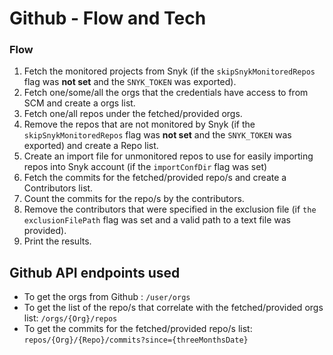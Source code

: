 # Github - Flow and Tech

### Flow <a href="#flow" id="flow"></a>

1. Fetch the monitored projects from Snyk (if the `skipSnykMonitoredRepos` flag was **not set** and the `SNYK_TOKEN` was exported).
2. Fetch one/some/all the orgs that the credentials have access to from SCM and create a orgs list.
3. Fetch one/all repos under the fetched/provided orgs.
4. Remove the repos that are not monitored by Snyk (if the `skipSnykMonitoredRepos` flag was **not set** and the `SNYK_TOKEN` was exported) and create a Repo list.
5. Create an import file for unmonitored repos to use for easily importing repos into Snyk account (if the `importConfDir` flag was set)
6. Fetch the commits for the fetched/provided repo/s and create a Contributors list.
7. Count the commits for the repo/s by the contributors.
8. Remove the contributors that were specified in the exclusion file (if `the exclusionFilePath` flag was set and a valid path to a text file was provided).
9. Print the results.

## Github API endpoints used <a href="#azure-api-endpoints-used" id="azure-api-endpoints-used"></a>

* To get the orgs from Github : `/user/orgs`
* To get the list of the repo/s that correlate with the fetched/provided orgs list: `/orgs/{Org}/repos`
* To get the commits for the fetched/provided repo/s list: `repos/{Org}/{Repo}/commits?since={threeMonthsDate}`
